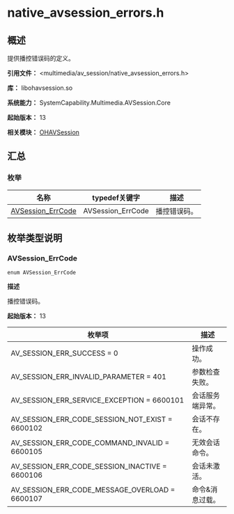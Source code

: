 # native_avsession_errors.h

## 概述

提供播控错误码的定义。

**引用文件：** <multimedia/av_session/native_avsession_errors.h>

**库：** libohavsession.so

**系统能力：** SystemCapability.Multimedia.AVSession.Core

**起始版本：** 13

**相关模块：** [OHAVSession](capi-ohavsession.md)

## 汇总

### 枚举

| 名称 | typedef关键字 | 描述 |
| -- | -- | -- |
| [AVSession_ErrCode](#avsession_errcode) | AVSession_ErrCode | 播控错误码。 |

## 枚举类型说明

### AVSession_ErrCode

```
enum AVSession_ErrCode
```

**描述**

播控错误码。

**起始版本：** 13

| 枚举项 | 描述 |
| -- | -- |
| AV_SESSION_ERR_SUCCESS = 0 | 操作成功。 |
| AV_SESSION_ERR_INVALID_PARAMETER = 401 | 参数检查失败。 |
| AV_SESSION_ERR_SERVICE_EXCEPTION = 6600101 | 会话服务端异常。 |
| AV_SESSION_ERR_CODE_SESSION_NOT_EXIST = 6600102 | 会话不存在。 |
| AV_SESSION_ERR_CODE_COMMAND_INVALID = 6600105 | 无效会话命令。 |
| AV_SESSION_ERR_CODE_SESSION_INACTIVE = 6600106 | 会话未激活。 |
| AV_SESSION_ERR_CODE_MESSAGE_OVERLOAD = 6600107 | 命令&消息过载。 |



